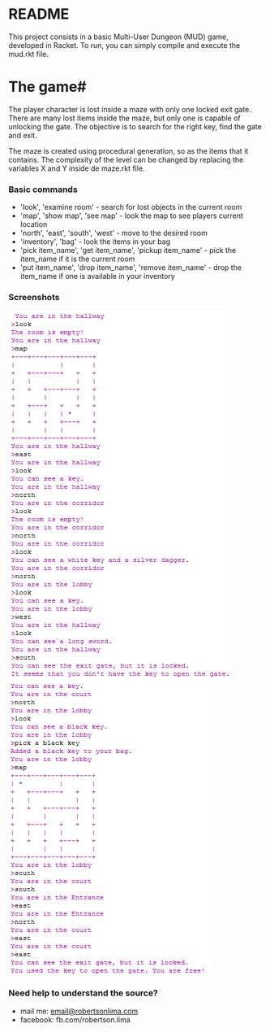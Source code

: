 # README #

This project consists in a basic Multi-User Dungeon (MUD) game, developed in Racket. To run, you can simply compile and execute the mud.rkt file.


# The game#
The player character is lost inside a maze with only one locked exit gate. There are many lost items inside the maze, but only one is capable of unlocking the gate. The objective is to search for the right key, find the gate and exit.

The maze is created using procedural generation, so as the items that it contains. The complexity of the level can be changed by replacing the variables X and Y inside de maze.rkt file.

### Basic commands ###
* 'look', 'examine room' - search for lost objects in the current room
* 'map', 'show map', 'see map' - look the map to see players current location
* 'north', 'east', 'south', 'west' - move to the desired room
* 'inventory', 'bag' - look the items in your bag
* 'pick item_name', 'get item_name', 'pickup item_name' - pick the item_name if it is the current room
* 'put item_name', 'drop item_name', 'remove item_name' - drop the item_name if one is available in your inventory


### Screenshots ###

![Screenshot](demo/mud1.png) ![Screenshot](demo/mud3.png)
### Need help to understand the source? ###

* mail me: email@robertsonlima.com
* facebook: fb.com/robertson.lima